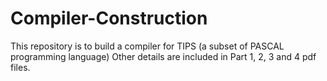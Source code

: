 # Compiler-Construction
This repository is to build a compiler for TIPS (a subset of PASCAL programming language)
Other details are included in Part 1, 2, 3 and 4 pdf files.
